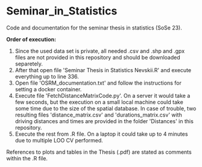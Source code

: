 # Seminar_in_Statistics
Code and documentation for the seminar thesis in statistics (SoSe 23).

**Order of execution:**
1. Since the used data set is private, all needed .csv and .shp and .gpx files are not provided in this repository and should be downloaded separetely.
2. After that open file 'Seminar Thesis in Statistics Nevskii.R' and execute everything up to line 336.
3. Open file 'OSRM_documentation.txt' and follow the instructions for setting a docker container.
4. Execute file 'FetchDistanceMatrixCode.py'. On a server it would take a few seconds, but the execution on a small local machine could take some time due to the size of the spatial database. In case of trouble, two resulting files 'distance_matrix.csv' and 'durations_matrix.csv' with driving distances and times are provided in the folder 'Distances' in this repository.
5. Execute the rest from .R file. On a laptop it could take up to 4 minutes due to multiple LOO CV performed.

References to plots and tables in the Thesis (.pdf) are stated as comments within the .R file.
